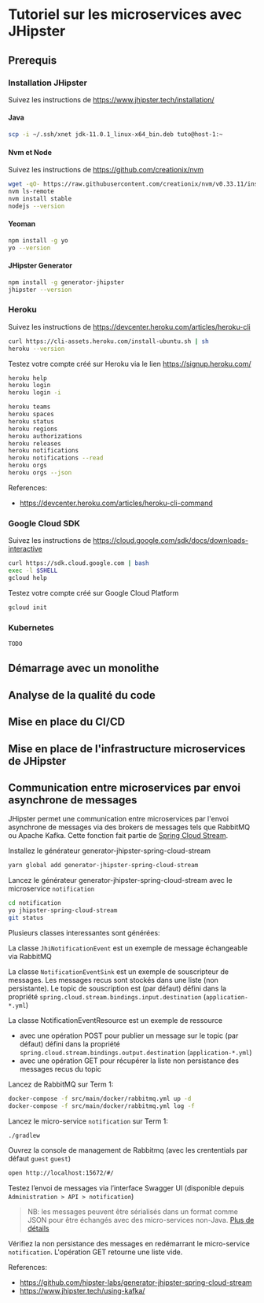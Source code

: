 # Tutoriel sur les microservices avec JHipster

## Prerequis

### Installation JHipster
Suivez les instructions de https://www.jhipster.tech/installation/

#### Java
```bash
scp -i ~/.ssh/xnet jdk-11.0.1_linux-x64_bin.deb tuto@host-1:~
```

#### Nvm et Node
Suivez les instructions de https://github.com/creationix/nvm
```bash
wget -qO- https://raw.githubusercontent.com/creationix/nvm/v0.33.11/install.sh | bash
nvm ls-remote
nvm install stable
nodejs --version
```

#### Yeoman
```bash
npm install -g yo
yo --version
```

#### JHipster Generator
```bash
npm install -g generator-jhipster
jhipster --version
```

### Heroku
Suivez les instructions de https://devcenter.heroku.com/articles/heroku-cli
```bash
curl https://cli-assets.heroku.com/install-ubuntu.sh | sh
heroku --version
```

Testez votre compte créé sur Heroku via le lien https://signup.heroku.com/
```bash
heroku help
heroku login
heroku login -i

heroku teams
heroku spaces
heroku status
heroku regions
heroku authorizations
heroku releases
heroku notifications
heroku notifications --read
heroku orgs
heroku orgs --json
```

References:
 * https://devcenter.heroku.com/articles/heroku-cli-command

### Google Cloud SDK
Suivez les instructions de https://cloud.google.com/sdk/docs/downloads-interactive
```bash
curl https://sdk.cloud.google.com | bash
exec -l $SHELL
gcloud help
```

Testez votre compte créé sur Google Cloud Platform
```bash
gcloud init
```

### Kubernetes
```bash
TODO
```

## Démarrage avec un monolithe

## Analyse de la qualité du code

## Mise en place du CI/CD

## Mise en place de l'infrastructure microservices de JHipster

## Communication entre microservices par envoi asynchrone de messages

JHipster permet une communication entre microservices par l'envoi asynchrone de messages via des brokers de messages tels que RabbitMQ ou Apache Kafka. Cette fonction fait partie de [Spring Cloud Stream](https://cloud.spring.io/spring-cloud-static/Dalston.SR5/multi/multi__introducing_spring_cloud_stream.html).

Installez le générateur generator-jhipster-spring-cloud-stream
```bash
yarn global add generator-jhipster-spring-cloud-stream
```

Lancez le générateur generator-jhipster-spring-cloud-stream avec le microservice `notification`
```bash
cd notification
yo jhipster-spring-cloud-stream
git status
```

Plusieurs classes interessantes sont générées:

La classe `JhiNotificationEvent` est un exemple de message échangeable via RabbitMQ

La classe `NotificationEventSink` est un exemple de souscripteur de messages. Les messages recus sont stockés dans une liste (non persistante). Le topic de souscription est (par défaut) défini dans la propriété `spring.cloud.stream.bindings.input.destination` (`application-*.yml`)

La classe NotificationEventResource est un exemple de ressource
* avec une opération POST pour publier un message sur le topic (par défaut) défini dans la propriété `spring.cloud.stream.bindings.output.destination` (`application-*.yml`)
* avec une opération GET pour récupérer la liste non persistance des messages recus du topic

Lancez de RabbitMQ sur Term 1:
```bash
docker-compose -f src/main/docker/rabbitmq.yml up -d
docker-compose -f src/main/docker/rabbitmq.yml log -f
```

Lancez le micro-service `notification` sur Term 1:
```bash
./gradlew
```

Ouvrez la console de management de Rabbitmq (avec les crententials par défaut `guest` `guest`)

```bash
open http://localhost:15672/#/
```

Testez l’envoi de messages via l’interface Swagger UI (disponible depuis `Administration > API > notification`)

> NB: les messages peuvent être sérialisés dans un format comme JSON pour être échangés avec des micro-services non-Java. [Plus de détails](https://cloud.spring.io/spring-cloud-static/Dalston.SR5/multi/multi_contenttypemanagement.html)

Vérifiez la non persistance des messages en redémarrant le micro-service `notification`. L'opération GET retourne une liste vide.

References:
* https://github.com/hipster-labs/generator-jhipster-spring-cloud-stream
* https://www.jhipster.tech/using-kafka/
